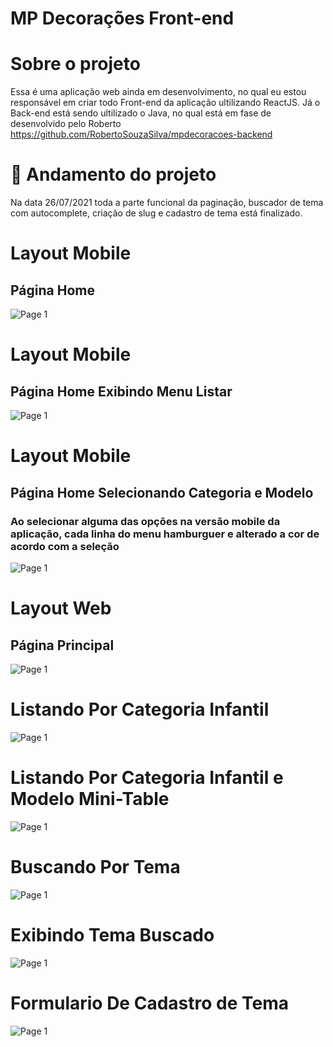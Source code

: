 # MP Decorações Front-end

# Sobre o projeto
Essa é uma aplicação web ainda em desenvolvimento, no qual eu estou responsável em criar todo Front-end da aplicação ultilizando ReactJS.
Já o Back-end está sendo ultilizado o Java, no qual está em fase de desenvolvido pelo Roberto https://github.com/RobertoSouzaSilva/mpdecoracoes-backend 

# 🚀 Andamento do projeto
Na data 26/07/2021 toda a parte funcional da paginação, buscador de tema com autocomplete, criação de slug e cadastro de tema está finalizado.

# Layout Mobile
## Página Home
![Page 1](https://github.com/ThalesFreitas/mpdecoracoes-frontend/blob/master/public/home_mobile.png)

# Layout Mobile
## Página Home Exibindo Menu Listar
![Page 1](https://github.com/ThalesFreitas/mpdecoracoes-frontend/blob/master/public/home_mobile_listar.png)


# Layout Mobile
## Página Home Selecionando Categoria e Modelo
### Ao selecionar alguma das opções na versão mobile da aplicação, cada linha do menu hamburguer e alterado a cor de acordo com a seleção
![Page 1](https://github.com/ThalesFreitas/mpdecoracoes-frontend/blob/master/public/home_mobile_listando.png)

# Layout Web
## Página Principal
![Page 1](https://github.com/ThalesFreitas/mpdecoracoes-frontend/blob/master/public/home_web.png)

# Listando Por Categoria Infantil
![Page 1](https://github.com/ThalesFreitas/mpdecoracoes-frontend/blob/master/public/home_web_listando_categoria.png)

# Listando Por Categoria Infantil e Modelo Mini-Table
![Page 1](https://github.com/ThalesFreitas/mpdecoracoes-frontend/blob/master/public/home_web_listando_modelo.png)

# Buscando Por Tema 
![Page 1](https://github.com/ThalesFreitas/mpdecoracoes-frontend/blob/master/public/home_web_buscando_tema.png)

# Exibindo Tema Buscado
![Page 1](https://github.com/ThalesFreitas/mpdecoracoes-frontend/blob/master/public/home_web_exibindo_busca.png)

# Formulario De Cadastro de Tema
![Page 1](https://github.com/ThalesFreitas/mpdecoracoes-frontend/blob/master/public/Formulario.png)
